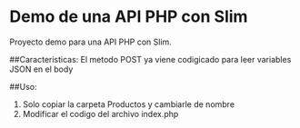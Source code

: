 # Demo de una API PHP con Slim
Proyecto demo para una API PHP con Slim.

##Caracteristicas:
El metodo POST ya viene codigicado para leer variables JSON en el body

##Uso:
1. Solo copiar la carpeta Productos y cambiarle de nombre
2. Modificar el codigo del archivo index.php
